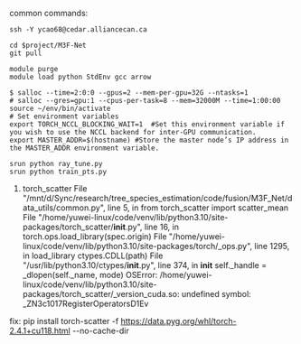 common commands:
```
ssh -Y ycao68@cedar.alliancecan.ca

cd $project/M3F-Net
git pull

module purge
module load python StdEnv gcc arrow

$ salloc --time=2:0:0 --gpus=2 --mem-per-gpu=32G --ntasks=1
# salloc --gres=gpu:1 --cpus-per-task=8 --mem=32000M --time=1:00:00
source ~/env/bin/activate
# Set environment variables
export TORCH_NCCL_BLOCKING_WAIT=1  #Set this environment variable if you wish to use the NCCL backend for inter-GPU communication.
export MASTER_ADDR=$(hostname) #Store the master node’s IP address in the MASTER_ADDR environment variable.

srun python ray_tune.py
srun python train_pts.py

```
1. torch_scatter
File "/mnt/d/Sync/research/tree_species_estimation/code/fusion/M3F_Net/data_utils/common.py", line 5, in <module>
    from torch_scatter import scatter_mean
  File "/home/yuwei-linux/code/venv/lib/python3.10/site-packages/torch_scatter/__init__.py", line 16, in <module>
    torch.ops.load_library(spec.origin)
  File "/home/yuwei-linux/code/venv/lib/python3.10/site-packages/torch/_ops.py", line 1295, in load_library
    ctypes.CDLL(path)
  File "/usr/lib/python3.10/ctypes/__init__.py", line 374, in __init__
    self._handle = _dlopen(self._name, mode)
OSError: /home/yuwei-linux/code/venv/lib/python3.10/site-packages/torch_scatter/_version_cuda.so: undefined symbol: _ZN3c1017RegisterOperatorsD1Ev

fix: pip install torch-scatter -f https://data.pyg.org/whl/torch-2.4.1+cu118.html --no-cache-dir